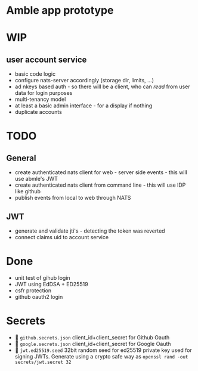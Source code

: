 # Amble app prototype

# WIP

## user account service

 * basic code logic
 * configure nats-server accordingly (storage dir, limits, ...)
 * ad nkeys based auth - so there will be a client, who can _read_ from user data for login purposes
 * multi-tenancy model
 * at least a basic admin interface - for a display if nothing
 * duplicate accounts

# TODO

## General

 * create authenticated nats client for web - server side events - this will use abmle's JWT
 * create authenticated nats client from command line - this will use IDP like github
 * publish events from local to web through NATS

## JWT

 * generate and validate jti's - detecting the token was reverted
 * connect claims uid to account service

# Done

 * unit test of gihub login
 * JWT using EdDSA + ED25519
 * csfr protection
 * github oauth2 login

# Secrets

 *   `github.secrets.json` client_id+client_secret for Github Oauth
 *   `google.secrets.json` client_id+client_secret for Google Oauth
 *   `jwt.ed25519.seed` 32bit random seed for ed25519 private key used for
       signing JWTs. Generate using a crypto safe way as `openssl rand -out
       secrets/jwt.secret 32`
